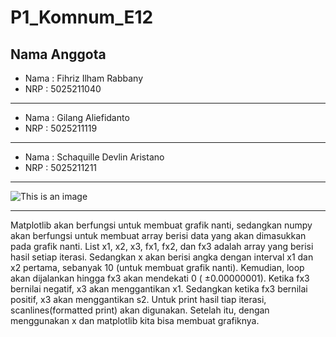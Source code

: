 # P1_Komnum_E12

**Nama Anggota**
---

* Nama  : Fihriz Ilham Rabbany
* NRP   : 5025211040
---
* Nama  : Gilang Aliefidanto
* NRP   : 5025211119
---
* Nama  : Schaquille Devlin Aristano
* NRP   : 5025211211
---

![This is an image](https://i.ibb.co/zNmbgCV/Screenshoot-Bolzano.png)

---
   Matplotlib akan berfungsi untuk membuat grafik nanti, sedangkan numpy akan berfungsi untuk membuat array berisi data yang akan dimasukkan pada grafik nanti. List x1, x2, x3, fx1, fx2, dan fx3 adalah array yang berisi hasil setiap iterasi. Sedangkan x akan berisi angka dengan interval x1 dan x2 pertama, sebanyak 10 (untuk membuat grafik nanti).  Kemudian, loop akan dijalankan hingga fx3 akan mendekati 0 ( ±0.00000001). Ketika fx3 bernilai negatif, x3 akan menggantikan x1. Sedangkan ketika fx3 bernilai positif, x3 akan menggantikan s2. Untuk print hasil tiap iterasi, scanlines(formatted print) akan digunakan. Setelah itu, dengan menggunakan x dan matplotlib kita bisa membuat grafiknya.
